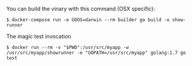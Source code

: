 
You can build the vinary with this command (OSX specific):

	$ docker-compose run -e GOOS=darwin --rm builder go build -o show-runner

The magic test invocation

	$ docker run --rm -v "$PWD":/usr/src/myapp -w /usr/src/myapp/showrunner -e "GOPATH=/usr/src/myapp" golang:1.7 go test
